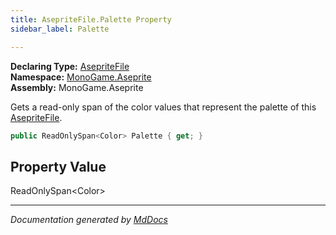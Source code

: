 ```yaml
---
title: AsepriteFile.Palette Property
sidebar_label: Palette

---
```


**Declaring Type:** [AsepriteFile](../)  
**Namespace:** [MonoGame.Aseprite](../../)  
**Assembly:** MonoGame.Aseprite

Gets a read\-only span of the color values that represent the palette of this [AsepriteFile](../).

```csharp
public ReadOnlySpan<Color> Palette { get; }
```

## Property Value

ReadOnlySpan\<Color\>

___

*Documentation generated by [MdDocs](https://github.com/ap0llo/mddocs)*

